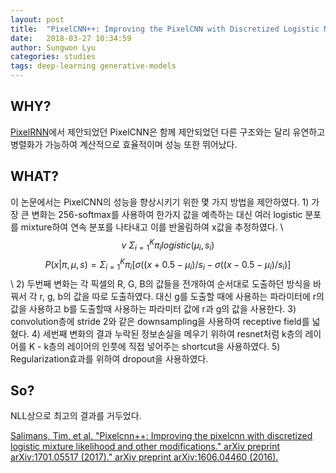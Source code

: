 ```yaml
---
layout: post
title:  "PixelCNN++: Improving the PixelCNN with Discretized Logistic Mixture Likelihood and Other Modifications"
date:   2018-03-27 10:34:59
author: Sungwon Lyu
categories: studies
tags: deep-learning generative-models
---
```

## WHY? 
[PixelRNN](https://lyusungwon.github.io/dl/2018/03/21/pixelrnn.html)에서 제안되었던 PixelCNN은 함께 제안되었던 다른 구조와는 달리 유연하고 병렬화가 가능하여 계산적으로 효율적이며 성능 또한 뛰어났다. 

## WHAT?
이 논문에서는 PixelCNN의 성능을 향상시키기 위한 몇 가지 방법을 제안하였다. 1) 가장 큰 변화는 256-softmax를 사용하여 한가지 값을 예측하는 대신 여러 logistic 분포를 mixture하여 연속 분포를 나타내고 이를 반올림하여 x값을 추정하였다. \\
$$v ~ \Sigma_{i=1}^{K}\pi_i logistic(\mu_i, s_i)$$
$$P(x|\pi, \mu, s) = \Sigma_{i=1}^{K}\pi_i [\sigma((x + 0.5 - \mu_i)/s_i - \sigma((x - 0.5 - \mu_i)/s_i)]$$\\
2) 두번째 변화는 각 픽셀의 R, G, B의 값들을 전개하여 순서대로 도출하던 방식을 바꿔서 각 r, g, b의 값을 따로 도출하였다. 대신 g를 도출할 때에 사용하는 파라미터에 r의 값을 사용하고 b를 도출할때 사용하는 파라미터 값에 r과 g의 값을 사용한다. 3) convolution층에 stride 2와 같은 downsampling을 사용하여 receptive field를 넓혔다. 4) 세번째 변화의 결과 누락된 정보손실을 메우기 위하여 resnet처럼 k층의 레이어를 K - k층의 레이어의 인풋에 직접 넣어주는 shortcut을 사용하였다. 5) Regularization효과를 위하여 dropout을 사용하였다. 

## So?
NLL상으로 최고의 결과를 거두었다. 

[Salimans, Tim, et al. "Pixelcnn++: Improving the pixelcnn with discretized logistic mixture likelihood and other modifications." arXiv preprint arXiv:1701.05517 (2017)." arXiv preprint arXiv:1606.04460 (2016).
](http://lanl.arxiv.org/abs/1701.05517)
